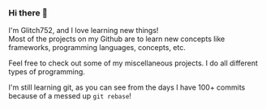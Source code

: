 ### Hi there 👋
  
I'm Glitch752, and I love learning new things!  
Most of the projects on my Github are to learn new concepts like frameworks, programming languages, concepts, etc.  
  
Feel free to check out some of my miscellaneous projects. I do all different types of programming.  

I'm still learning git, as you can see from the days I have 100+ commits because of a messed up `git rebase`!
